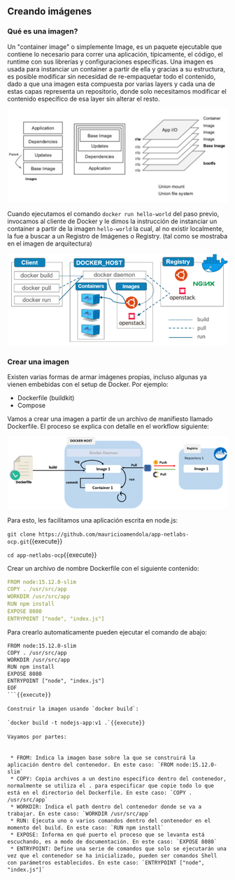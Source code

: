 ## Creando imágenes

### Qué es una imagen?

Un "container image" o simplemente Image, es un paquete ejecutable que contiene lo necesario para correr una aplicación, típicamente, el código, el runtime con sus librerías y configuraciones específicas. Una imagen es usada para instanciar un container a partir de ella y gracias a su estructura, es posible modificar sin necesidad de re-empaquetar todo el contenido, dado a que una imagen esta compuesta por varias layers y cada una de estas capas representa un repositorio, donde solo necesitamos modificar el contenido específico de esa layer sin alterar el resto.  

![docker image](./assets/docker-image.png)

Cuando ejecutamos el comando `docker run hello-world` del paso previo, invocamos al cliente de Docker y le dimos la instrucción de instanciar un container a partir de la imagen `hello-world` la cual, al no existir localmente, la fue a buscar a un Registro de Imágenes o Registry. (tal como se mostraba en el imagen de arquitectura)  

![Docker Architecture](./assets/docker-architecture.png)



### Crear una imagen

Existen varias formas de armar imágenes propias, incluso algunas ya vienen embebidas con el setup de Docker. Por ejemplo:  
* Dockerfile (buildkit)
* Compose  

Vamos a crear una imagen a partir de un archivo de manifiesto llamado Dockerfile. El proceso se explica con detalle en el workflow siguiente:  

![docker build](./assets/docker-workflow.png)

Para esto, les facilitamos una aplicación escrita en node.js:  

`git clone https://github.com/mauricioamendola/app-netlabs-ocp.git`{{execute}}

`cd app-netlabs-ocp`{{execute}}  

Crear un archivo de nombre Dockerfile con el siguiente contenido:  
```yaml
FROM node:15.12.0-slim
COPY . /usr/src/app
WORKDIR /usr/src/app
RUN npm install
EXPOSE 8080
ENTRYPOINT ["node", "index.js"]
```
Para crearlo automaticamente pueden ejecutar el comando de abajo:  

```cat <<EOF > Dockerfile
FROM node:15.12.0-slim
COPY . /usr/src/app
WORKDIR /usr/src/app
RUN npm install
EXPOSE 8080
ENTRYPOINT ["node", "index.js"]
EOF
```{{execute}}

Construir la imagen usando `docker build`:    

`docker build -t nodejs-app:v1 .`{{execute}}  

Vayamos por partes:  


 * FROM: Indica la imagen base sobre la que se construirá la aplicación dentro del contenedor. En este caso: `FROM node:15.12.0-slim`
 * COPY: Copia archivos a un destino específico dentro del contenedor, normalmente se utiliza el . para especificar que copie todo lo que está en el directorio del Dockerfile. En este caso: `COPY . /usr/src/app`
 * WORKDIR: Indica el path dentro del contenedor donde se va a trabajar. En este caso: `WORKDIR /usr/src/app`
 * RUN: Ejecuta uno o varios comandos dentro del contenedor en el momento del build. En este caso: `RUN npm install`
 * EXPOSE: Informa en qué puerto el proceso que se levanta está escuchando, es a modo de documentación. En este caso: `EXPOSE 8080`
 * ENTRYPOINT: Define una serie de comandos que solo se ejecutarán una vez que el contenedor se ha inicializado, pueden ser comandos Shell con parámetros establecidos. En este caso: `ENTRYPOINT ["node", "index.js"]`
